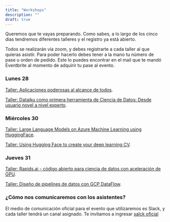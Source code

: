 ```yaml
---
title: "Workshops"
description: ""
draft: true
---
```


Queremos que te vayas preparando. Como sabes, a lo largo de los cinco días tendremos diferentes talleres y el registro ya está abierto.

Todos se realizarán vía zoom, y debes registrarte a cada taller al que quieras asistir. 
Para poder hacerlo debes tener a la mano tu número de pase u orden de pedido. 
Este lo puedes encontrar en el mail que te mandó Eventbrite al momento de adquirir tu pase al evento.


### Lunes 28

[Taller: Aplicaciones poderosas al alcance de todos](https://us02web.zoom.us/webinar/register/WN_hoH-O82cS8eGvlFGVcRxaA).


[Taller: Dataiku como primera herramienta de Ciencia de Datos: Desde usuario novel a nivel experto](https://us02web.zoom.us/webinar/register/WN_6ufH6pT_Rh-5YOOqMcsbHQ).


### Miércoles 30

[Taller: Large Language Models on Azure Machine Learning using HuggingFace](https://us02web.zoom.us/webinar/register/WN_f_kY5It5TTydQl9--TyW6Q).

[Taller: Using Hugging Face to create your deep learning CV](https://us02web.zoom.us/webinar/register/WN_-sMMy0m7RdmXcjhsRY36EA).



### Jueves 31


[Taller: Rapids.ai - código abierto para ciencia de datos con aceleración de GPU](https://us02web.zoom.us/webinar/register/WN_6inbqopFTfqLyfo_4HJsAA).

[Taller: Diseño de pipelines de datos con GCP DataFlow](https://us02web.zoom.us/webinar/register/WN_HYemEu2lR_W5POIzsbOCUw).


### ¿Cómo nos comunicaremos con los asistentes?

El medio de comunicación oficial para el evento que utilizaremos es Slack, y cada taller tendrá un canal asignado. Te invitamos a ingresar [salck oficial](https://join.slack.com/t/datadaysvirtual/shared_invite/zt-1316gsh8g-hhgPBdkkhJ5TFsbNLhVjJQ)




